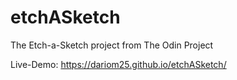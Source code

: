 # etchASketch

The Etch-a-Sketch project from The Odin Project

Live-Demo: https://dariom25.github.io/etchASketch/
